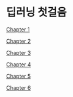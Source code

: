 딥러닝 첫걸음 
=================

[Chapter 1](ch1_MachineLearning/machine_learning.md)

[Chapter 2](ch2_Neural_Network/neural_network.md)

[Chapter 3](ch3_Multi_Layer_Network/multi_layer_network.md)

[Chapter 4](ch4_Neural_Network_And_Classification/neural_network_and_classification.md)

[Chapter 5](ch5_Deep_Learning/deep_learning.md)

[Chapter 6](ch6_Convolution_NN/convolution_nn.md)